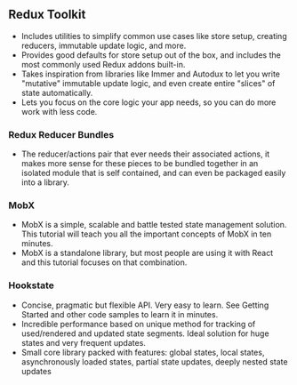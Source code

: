 ## Redux Toolkit
- Includes utilities to simplify common use cases like store setup, creating reducers, immutable update logic, and more.
- Provides good defaults for store setup out of the box, and includes the most commonly used Redux addons built-in.
- Takes inspiration from libraries like Immer and Autodux to let you write "mutative" immutable update logic, and even create entire "slices" of state automatically.
- Lets you focus on the core logic your app needs, so you can do more work with less code.

### Redux Reducer Bundles 
- The reducer/actions pair that ever needs their associated actions, it makes more sense for these pieces to be bundled together in an isolated module that is self contained, and can even be packaged easily into a library.

### MobX
- MobX is a simple, scalable and battle tested state management solution. This tutorial will teach you all the important concepts of MobX in ten minutes. 
- MobX is a standalone library, but most people are using it with React and this tutorial focuses on that combination.

### Hookstate
- Concise, pragmatic but flexible API. Very easy to learn. See Getting Started and other code samples to learn it in minutes.
- Incredible performance based on unique method for tracking of used/rendered and updated state segments. Ideal solution for huge states and very frequent updates.
- Small core library packed with features: global states, local states, asynchronously loaded states, partial state updates, deeply nested state updates